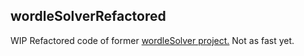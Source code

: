## wordleSolverRefactored

WIP
Refactored code of former [wordleSolver project.](https://github.com/kaipainenoskari/wordleSolver "Wordle solver") Not as fast yet.

